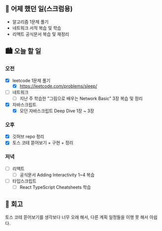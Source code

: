 ## 🌃 어제 했던 일(스크럼용)

- 알고리즘 1문제 풀기
- 네트워크 서적 복습 및 학습
- 리액트 공식문서 복습 및 재정리

## 🏙️ 오늘 할 일

### 오전

- [x] leetcode 1문제 풀기
  - [x] https://leetcode.com/problems/sleep/
- [ ] 네트워크
  - [ ] 지난 주 학습한 "그림으로 배우는 Network Basic" 3장 복습 및 정리
- [x] 자바스크립트
  - [x] 모던 자바스크립트 Deep Dive 1장 ~ 3장

### 오후

- [x] 깃허브 repo 정리
- [x] 토스 코테 뜯어보기 + 구현 + 정리

### 저녁

- [ ] 리액트
  - [ ] 공식문서 Adding Interactivity 1~4 복습
- [ ] 타입스크립트
  - [ ] React TypeScript Cheatsheets 학습

## 🌆 회고

토스 코테 뜯어보기를 생각보다 너무 오래 해서, 다른 계획 일정들을 이행 못 해서 아쉽다.